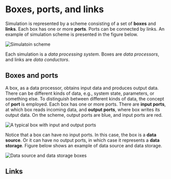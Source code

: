 # Boxes, ports, and links

Simulation is represented by a scheme consisting of a set of **boxes** and **links**. Each box has one or more **ports**. Ports can be connected by links.
An example of simulation scheme is presented in the figure below.

![](/meta/doc/page/general-scheme-example.png 'Simulatoin scheme')

Each simulation is a _data processing system_. Boxes are _data processors_, and links are _data conductors_.

## Boxes and ports
A box, as a data processor, obtains input data and produces output data. There can be different kinds of data, e.g., system state, parameters, or something else. To distinguish
between different kinds of data, the concept of **port** is employed. Each box has one or more ports. There are **input ports**, at which box reads incoming data, and
**output ports**, where box writes its output data. On the scheme, output ports are blue, and input ports are red.

![](/meta/doc/page/general-box-ports.png 'A typical box with input and output ports')

Notice that a box can have no input ports. In this case, the box is a **data source**. Or it can have no output ports, in which case it represents a **data storage**. Figure below
shows an example of data source and data storage.

![](/meta/doc/page/general-box-special.png 'Data source and data storage boxes')

## Links
